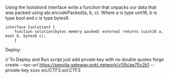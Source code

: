 Using the Isolution4 interface write a function that unpacks our data that was packed using abi.encodePacked(a, b, c).
Where a is type uint16, b is type bool and c is type bytes6.

    interface Isolution3 {
        function solution(bytes memory packed) external returns (uint16 a, bool b, bytes6 c);
        }

Deploy:

// To Deploy and Run script just add private key with no double quotes
forge create --rpc-url https://sepolia.gateway.pokt.network/v1/lb/ae75c2b1 --private-key xxxx src/CTF3.sol:CTF3
